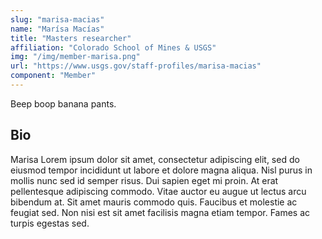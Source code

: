 ```yaml
---
slug: "marisa-macias"
name: "Marísa Macías"
title: "Masters researcher"
affiliation: "Colorado School of Mines & USGS"
img: "/img/member-marisa.png"
url: "https://www.usgs.gov/staff-profiles/marisa-macias"
component: "Member"
---
```


Beep boop banana pants.

## Bio

Marisa Lorem ipsum dolor sit amet, consectetur adipiscing elit, sed do eiusmod tempor incididunt ut labore et dolore magna aliqua. Nisl purus in mollis nunc sed id semper risus. Dui sapien eget mi proin. At erat pellentesque adipiscing commodo. Vitae auctor eu augue ut lectus arcu bibendum at. Sit amet mauris commodo quis. Faucibus et molestie ac feugiat sed. Non nisi est sit amet facilisis magna etiam tempor. Fames ac turpis egestas sed.

